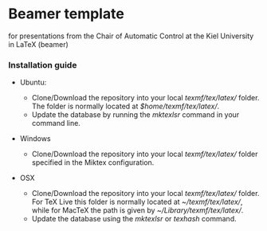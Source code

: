 # Beamer template
for presentations from the Chair of Automatic Control at the Kiel University in LaTeX (beamer)

### Installation guide
* Ubuntu:
  * Clone/Download the repository into your local _texmf/tex/latex/_ folder. The folder is normally located at _$home/texmf/tex/latex/_.
  * Update the database by running the _mktexlsr_ command in your command line.

* Windows
  * Clone/Download the repository into your local _texmf/tex/latex/_ folder specified in the Miktex configuration.

* OSX
  * Clone/Download the repository into your local _texmf/tex/latex/_ folder. For TeX Live this folder is normally located at _~/texmf/tex/latex/_, while for MacTeX the path is given by _~/Library/texmf/tex/latex/_.
  * Update the database using the _mktexlsr_ or _texhash_ command.
